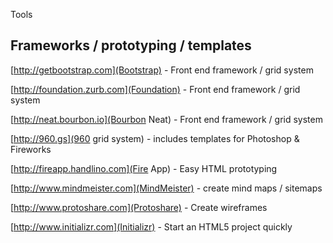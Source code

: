 Tools

## Frameworks / prototyping / templates

[http://getbootstrap.com](Bootstrap) - Front end framework / grid system

[http://foundation.zurb.com](Foundation) - Front end framework / grid system

[http://neat.bourbon.io](Bourbon Neat) - Front end framework / grid system

[http://960.gs](960 grid system) - includes templates for Photoshop & Fireworks

[http://fireapp.handlino.com](Fire App) - Easy HTML prototyping

[http://www.mindmeister.com](MindMeister) - create mind maps / sitemaps

[http://www.protoshare.com](Protoshare) - Create wireframes

[http://www.initializr.com](Initializr) - Start an HTML5 project quickly

